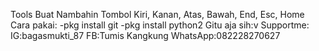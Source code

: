 Tools Buat Nambahin Tombol Kiri, Kanan, Atas, Bawah, End, Esc, Home
Cara pakai:
-pkg install git 
-pkg install python2
Gitu aja sih:v
Supportme:
IG:bagasmukti_87
FB:Tumis Kangkung
WhatsApp:082228270627



